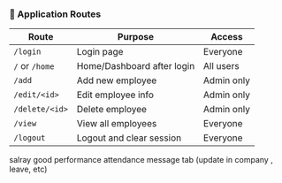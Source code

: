 ### 📌 Application Routes

| Route           | Purpose                    | Access       |
|-----------------|----------------------------|--------------|
| `/login`        | Login page                 | Everyone     |
| `/` or `/home`  | Home/Dashboard after login | All users    |
| `/add`          | Add new employee           | Admin only   |
| `/edit/<id>`    | Edit employee info         | Admin only   |
| `/delete/<id>`  | Delete employee            | Admin only   |
| `/view`         | View all employees         | Everyone     |
| `/logout`       | Logout and clear session   | Everyone     |



salray 
good performance 
attendance 
message tab (update in company , leave, etc)







